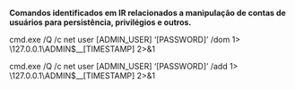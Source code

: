 **Comandos identificados em IR relacionados a manipulação de contas de usuários para persistência, privilégios e outros.**

cmd.exe /Q /c net user [ADMIN_USER] ‘[PASSWORD]’ /dom 1> \\127.0.0.1\ADMIN$\__[TIMESTAMP] 2>&1

cmd.exe /Q /c net user [ADMIN_USER] ‘[PASSWORD]’ /add 1> \\127.0.0.1\ADMIN$\__[TIMESTAMP] 2>&1
